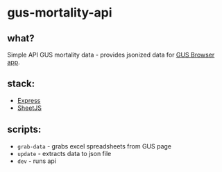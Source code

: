 # gus-mortality-api

## what?

Simple API GUS mortality data - provides jsonized data for [GUS Browser app](https://github.com/jakubtelec/gus-browser).

## stack:

- [Express](https://github.com/expressjs/express)
- [SheetJS](https://github.com/SheetJS/sheetjs)

## scripts:

- `grab-data` - grabs excel spreadsheets from GUS page
- `update` - extracts data to json file
- `dev` - runs api
